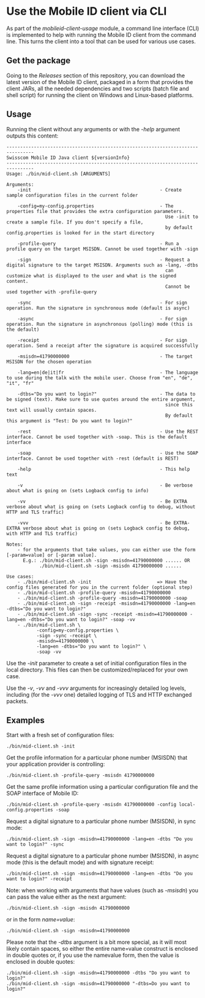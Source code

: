 # Use the Mobile ID client via CLI

As part of the _mobileid-client-usage_ module, a command line interface (CLI) is implemented to help with running the Mobile ID client
from the command line. This turns the client into a tool that can be used for various use cases.

## Get the package

Going to the _Releases_ section of this repository, you can download the latest version of the Mobile ID client, packaged in a form that
provides the client JARs, all the needed dependencies and two scripts (batch file and shell script) for running the client on Windows
and Linux-based platforms.

## Usage

Running the client without any arguments or with the _-help_ argument outputs this content:

```text
--------------------------------------------------------------------------------
Swisscom Mobile ID Java client ${versionInfo}
--------------------------------------------------------------------------------
Usage: ./bin/mid-client.sh [ARGUMENTS]

Arguments:
    -init                                               - Create sample configuration files in the current folder

    -config=my-config.properties                        - The properties file that provides the extra configuration parameters.
                                                          Use -init to create a sample file. If you don't specify a file,
                                                          by default config.properties is looked for in the start directory

    -profile-query                                      - Run a profile query on the target MSISDN. Cannot be used together with -sign

    -sign                                               - Request a digital signature to the target MSISDN. Arguments such as -lang, -dtbs
                                                          can customize what is displayed to the user and what is the signed content.
                                                          Cannot be used together with -profile-query

    -sync                                               - For sign operation. Run the signature in synchronous mode (default is async)

    -async                                              - For sign operation. Run the signature in asynchronous (polling) mode (this is the default)

    -receipt                                            - For sign operation. Send a receipt after the signature is acquired successfully

    -msisdn=41790000000                                 - The target MSISDN for the chosen operation

    -lang=en|de|it|fr                                   - The language to use during the talk with the mobile user. Choose from "en", "de", "it", "fr"

    -dtbs="Do you want to login?"                       - The data to be signed (text). Make sure to use quotes around the entire argument,
                                                          since this text will usually contain spaces.
                                                          By default this argument is "Test: Do you want to login?"

    -rest                                               - Use the REST interface. Cannot be used together with -soap. This is the default interface

    -soap                                               - Use the SOAP interface. Cannot be used together with -rest (default is REST)

    -help                                               - This help text

    -v                                                  - Be verbose about what is going on (sets Logback config to info)

    -vv                                                 - Be EXTRA verbose about what is going on (sets Logback config to debug, without HTTP and TLS traffic)

    -vvv                                                - Be EXTRA-EXTRA verbose about what is going on (sets Logback config to debug, with HTTP and TLS traffic)

Notes:
    - for the arguments that take values, you can either use the form [-param=value] or [-param value].
      E.g.: ./bin/mid-client.sh -sign -msisdn=41790000000 ...... OR
            ./bin/mid-client.sh -sign -msisdn 41790000000 ......

Use cases:
    - ./bin/mid-client.sh -init                        => Have the config files generated for you in the current folder (optional step)
    - ./bin/mid-client.sh -profile-query -msisdn=41790000000
    - ./bin/mid-client.sh -profile-query -msisdn=41790000000 -soap
    - ./bin/mid-client.sh -sign -receipt -msisdn=41790000000 -lang=en -dtbs="Do you want to login?"
    - ./bin/mid-client.sh -sign -sync -receipt -msisdn=41790000000 -lang=en -dtbs="Do you want to login?" -soap -vv
    - ./bin/mid-client.sh \
           -config=my-config.properties \
           -sign -sync -receipt \
           -msisdn=41790000000 \
           -lang=en -dtbs="Do you want to login?" \
           -soap -vv
```

Use the _-init_ parameter to create a set of initial configuration files in the local directory. This files can then be customized/replaced
for your own case.

Use the _-v_, _-vv_ and _-vvv_ arguments for increasingly detailed log levels, including (for the _-vvv_ one) detailed logging of TLS and HTTP
exchanged packets.

## Examples
Start with a fresh set of configuration files:
```shell
./bin/mid-client.sh -init 
```

Get the profile information for a particular phone number (MSISDN) that your application provider is controlling:
```shell
./bin/mid-client.sh -profile-query -msisdn 41790000000 
```

Get the same profile information using a particular configuration file and the SOAP interface of Mobile ID:
```shell
./bin/mid-client.sh -profile-query -msisdn 41790000000 -config local-config.properties -soap 
```

Request a digital signature to a particular phone number (MSISDN), in sync mode:
```shell
./bin/mid-client.sh -sign -msisdn=41790000000 -lang=en -dtbs "Do you want to login?" -sync  
```

Request a digital signature to a particular phone number (MSISDN), in async mode (this is the default mode) and with signature receipt:
```shell
./bin/mid-client.sh -sign -msisdn=41790000000 -lang=en -dtbs "Do you want to login?" -receipt  
```

Note: when working with arguments that have values (such as _-msisdn_) you can pass the value either as the next argument:
```shell
./bin/mid-client.sh -sign -msisdn 41790000000
```
or in the form _name=value_:
```shell
./bin/mid-client.sh -sign -msisdn=41790000000
```
Please note that the _-dtbs_ argument is a bit more special, as it will most likely contain spaces, so either the entire name=value
construct is enclosed in double quotes or, if you use the name<space>value form, then the value is enclosed in double quotes:
```shell
./bin/mid-client.sh -sign -msisdn=41790000000 -dtbs "Do you want to login?"
./bin/mid-client.sh -sign -msisdn=41790000000 "-dtbs=Do you want to login?"
```
